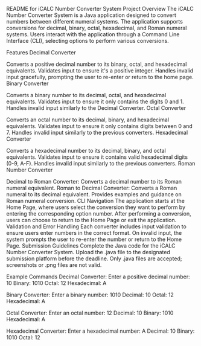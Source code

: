 README for iCALC Number Converter System
Project Overview
The iCALC Number Converter System is a Java application designed to convert numbers between different numeral systems. The application supports conversions for decimal, binary, octal, hexadecimal, and Roman numeral systems. Users interact with the application through a Command Line Interface (CLI), selecting options to perform various conversions.

Features
Decimal Converter

Converts a positive decimal number to its binary, octal, and hexadecimal equivalents.
Validates input to ensure it's a positive integer.
Handles invalid input gracefully, prompting the user to re-enter or return to the home page.
Binary Converter

Converts a binary number to its decimal, octal, and hexadecimal equivalents.
Validates input to ensure it only contains the digits 0 and 1.
Handles invalid input similarly to the Decimal Converter.
Octal Converter

Converts an octal number to its decimal, binary, and hexadecimal equivalents.
Validates input to ensure it only contains digits between 0 and 7.
Handles invalid input similarly to the previous converters.
Hexadecimal Converter

Converts a hexadecimal number to its decimal, binary, and octal equivalents.
Validates input to ensure it contains valid hexadecimal digits (0-9, A-F).
Handles invalid input similarly to the previous converters.
Roman Number Converter

Decimal to Roman Converter: Converts a decimal number to its Roman numeral equivalent.
Roman to Decimal Converter: Converts a Roman numeral to its decimal equivalent.
Provides examples and guidance on Roman numeral conversion.
CLI Navigation
The application starts at the Home Page, where users select the conversion they want to perform by entering the corresponding option number.
After performing a conversion, users can choose to return to the Home Page or exit the application.
Validation and Error Handling
Each converter includes input validation to ensure users enter numbers in the correct format.
On invalid input, the system prompts the user to re-enter the number or return to the Home Page.
Submission Guidelines
Complete the Java code for the iCALC Number Converter System.
Upload the .java file to the designated submission platform before the deadline.
Only .java files are accepted; screenshots or .png files are not valid.

Example Commands
Decimal Converter:
      Enter a positive decimal number: 10
      Binary: 1010
      Octal: 12
      Hexadecimal: A

Binary Converter:
       Enter a binary number: 1010
        Decimal: 10
        Octal: 12
        Hexadecimal: A

Octal Converter:
      Enter an octal number: 12
      Decimal: 10
      Binary: 1010
      Hexadecimal: A

Hexadecimal Converter:
      Enter a hexadecimal number: A
      Decimal: 10
      Binary: 1010
      Octal: 12





